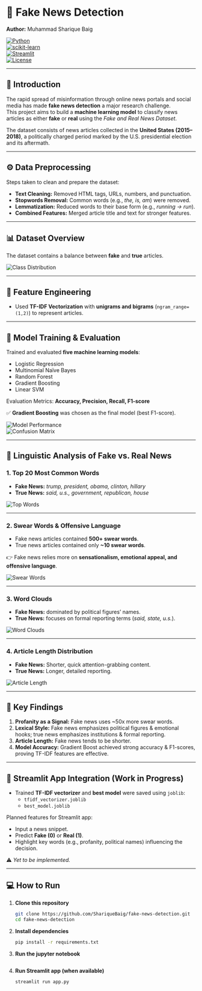 # 📰 Fake News Detection

**Author:** Muhammad Sharique Baig

[![Python](https://img.shields.io/badge/Python-3.9%2B-blue.svg)](https://www.python.org/)  
[![scikit-learn](https://img.shields.io/badge/ML-scikit--learn-orange)](https://scikit-learn.org/stable/)  
[![Streamlit](https://img.shields.io/badge/UI-Streamlit-red)](https://streamlit.io/)  
[![License](https://img.shields.io/badge/License-MIT-green.svg)](LICENSE)

---

## 📌 Introduction

The rapid spread of misinformation through online news portals and social media has made **fake news detection** a major research challenge.  
This project aims to build a **machine learning model** to classify news articles as either **fake** or **real** using the _Fake and Real News Dataset_.

The dataset consists of news articles collected in the **United States (2015–2018)**, a politically charged period marked by the U.S. presidential election and its aftermath.

---

## ⚙️ Data Preprocessing

Steps taken to clean and prepare the dataset:

- **Text Cleaning:** Removed HTML tags, URLs, numbers, and punctuation.
- **Stopwords Removal:** Common words (e.g., _the, is, am_) were removed.
- **Lemmatization:** Reduced words to their base form (e.g., _running → run_).
- **Combined Features:** Merged article title and text for stronger features.

---

## 📊 Dataset Overview

The dataset contains a balance between **fake** and **true** articles.

![Class Distribution](figures/class_distribution.png)

---

## 🧩 Feature Engineering

- Used **TF-IDF Vectorization** with **unigrams and bigrams** (`ngram_range=(1,2)`) to represent articles.

---

## 🤖 Model Training & Evaluation

Trained and evaluated **five machine learning models**:

- Logistic Regression
- Multinomial Naïve Bayes
- Random Forest
- Gradient Boosting
- Linear SVM

Evaluation Metrics: **Accuracy, Precision, Recall, F1-score**

✅ **Gradient Boosting** was chosen as the final model (best F1-score).

![Model Performance](figures/model_performance.png)  
![Confusion Matrix](figures/confusion_matrix.png)

---

## 🔎 Linguistic Analysis of Fake vs. Real News

### 1. Top 20 Most Common Words

- **Fake News:** _trump, president, obama, clinton, hillary_
- **True News:** _said, u.s., government, republican, house_

![Top Words](figures/top_words.png)

---

### 2. Swear Words & Offensive Language

- Fake news articles contained **500+ swear words**.
- True news articles contained only **~10 swear words**.

👉 Fake news relies more on **sensationalism, emotional appeal, and offensive language**.

![Swear Words](figures/swear_words.png)

---

### 3. Word Clouds

- **Fake News:** dominated by political figures’ names.
- **True News:** focuses on formal reporting terms (_said, state, u.s._).

![Word Clouds](figures/wordclouds.png)

---

### 4. Article Length Distribution

- **Fake News:** Shorter, quick attention-grabbing content.
- **True News:** Longer, detailed reporting.

![Article Length](figures/article_length.png)

---

## 📌 Key Findings

1. **Profanity as a Signal:** Fake news uses ~50x more swear words.
2. **Lexical Style:** Fake news emphasizes political figures & emotional hooks; true news emphasizes institutions & formal reporting.
3. **Article Length:** Fake news tends to be shorter.
4. **Model Accuracy:** Gradient Boost achieved strong accuracy & F1-scores, proving TF-IDF features are effective.

---

## 🚀 Streamlit App Integration (Work in Progress)

- Trained **TF-IDF vectorizer** and **best model** were saved using `joblib`:
  - `tfidf_vectorizer.joblib`
  - `best_model.joblib`

Planned features for Streamlit app:

- Input a news snippet.
- Predict **Fake (0)** or **Real (1)**.
- Highlight key words (e.g., profanity, political names) influencing the decision.

⚠️ _Yet to be implemented._

---

## 💻 How to Run

1. **Clone this repository**

   ```bash
   git clone https://github.com/ShariqueBaig/fake-news-detection.git
   cd fake-news-detection
   ```

2. **Install dependencies**

   ```bash
   pip install -r requirements.txt
   ```

3. **Run the jupyter notebook**

   ```bash

   ```

4. **Run Streamlit app (when available)**
   ```bash
   streamlit run app.py
   ```
